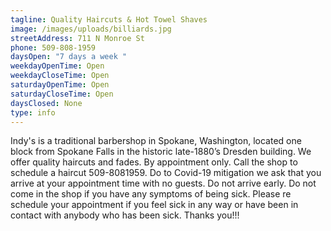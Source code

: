 ```yaml
---
tagline: Quality Haircuts & Hot Towel Shaves
image: /images/uploads/billiards.jpg
streetAddress: 711 N Monroe St
phone: 509-808-1959
daysOpen: "7 days a week "
weekdayOpenTime: Open
weekdayCloseTime: Open
saturdayOpenTime: Open
saturdayCloseTime: Open
daysClosed: None
type: info
---
```

Indy's is a traditional barbershop in Spokane, Washington, located one block from Spokane Falls in the historic late-1880’s Dresden building. We offer quality haircuts and fades. By appointment only. Call the shop to schedule a haircut 509-8081959. Do to Covid-19 mitigation we ask that you arrive at your appointment time with no guests. Do not arrive early. Do not come in the shop if you have any symptoms of being sick. Please re schedule your appointment if you feel sick in any way or have been in contact with anybody who has been sick. Thanks you!!!